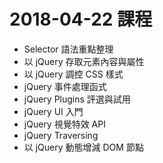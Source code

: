 # 2018-04-22 課程
  - Selector 語法重點整理 
  - 以 jQuery 存取元素內容與屬性 
  - 以 jQuery 調控 CSS 樣式 
  - jQuery 事件處理函式 
  - jQuery Plugins 評選與試用
  - jQuery UI 入門
  - jQuery 視覺特效 API
  - jQuery Traversing
  - 以 jQuery 動態增減 DOM 節點